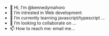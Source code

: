 - 👋 Hi, I’m @kennedymahoro
- 👀 I’m intrested in Web development
- 🌱 I’m currently learning javascript/typescript ...
- 💞️ I’m looking to collaborate on ...
- 📫 How to reach me: email me...

<!---
kennedymahoro/kennedymahoro is a ✨ special ✨ repository because its `README.md` (this file) appears on your GitHub profile.
You can click the Preview link to take a look at your changes.
--->
